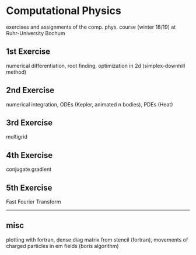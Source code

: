 # Computational Physics
exercises and assignments of the comp. phys. course (winter 18/19) at
Ruhr-University Bochum

## 1st Exercise
numerical differentiation, root finding, optimization in 2d (simplex-downhill
method)

## 2nd Exercise
numerical integration, ODEs (Kepler, animated n bodies), PDEs (Heat)  

## 3rd Exercise
multigrid

## 4th Exercise
conjugate gradient  

## 5th Exercise
Fast Fourier Transform

---

## misc
plotting with fortran, dense diag matrix from stencil (fortran), movements of
charged particles in em fields (boris algorithm)  

